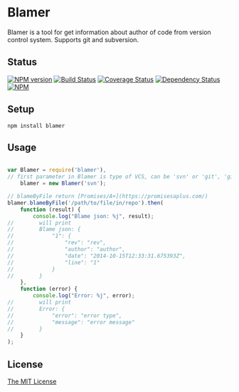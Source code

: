 Blamer
======

Blamer is a tool for get information about author of code from version control system. Supports git and subversion.

Status
------
[![NPM version](https://badge.fury.io/js/blamer.svg)](https://www.npmjs.org/package/blamer)
[![Build Status](https://travis-ci.org/kucherenko/blamer.svg?branch=master)](https://travis-ci.org/kucherenko/blamer)
[![Coverage Status](https://img.shields.io/coveralls/kucherenko/blamer.svg)](https://coveralls.io/r/kucherenko/blamer?branch=master)
[![Dependency Status](https://gemnasium.com/kucherenko/blamer.svg)](https://gemnasium.com/kucherenko/blamer)
[![NPM](https://nodei.co/npm/blamer.png?downloads=true&downloadRank=true&stars=true)](https://nodei.co/npm/blamer/)

Setup
-----

    npm install blamer

Usage
-----

```javascript

var Blamer = require('blamer'),
// first parameter in Blamer is type of VCS, can be 'svn' or 'git', 'git' used by default
    blamer = new Blamer('svn');

// blameByFile return [Promises/A+](https://promisesaplus.com/)
blamer.blameByFile('/path/to/file/in/repo').then(
    function (result) {
        console.log("Blame json: %j", result);
//        will print
//        Blame json: {
//            "1": {
//                "rev": "rev",
//                "author": "author",
//                "date": "2014-10-15T12:33:31.675393Z",
//                "line": "1"
//            }
//        }
    },
    function (error) {
        console.log("Error: %j", error);
//        will print
//        Error: {
//            "error": "error type",
//            "message": "error message"
//        }
    }
);

```

License
-------

[The MIT License](https://github.com/kucherenko/blamer/blob/master/LICENSE)
